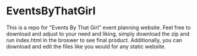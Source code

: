 # EventsByThatGirl
This is a repo for "Events By That Girl" event planning website. Feel free to download and adjust to your need and liking, simply download the zip and run index.html in the broswer to see final product. Additionally, you can download and edit the files like you would for any static website.

